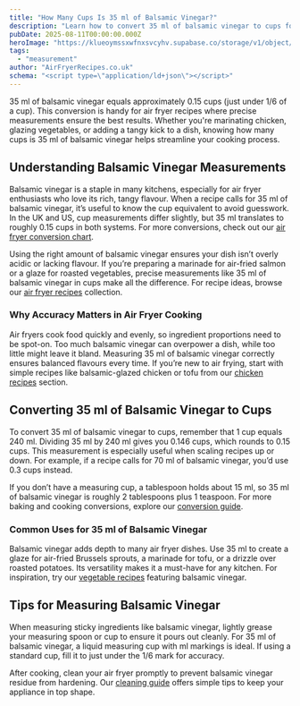 ```yaml
---
title: "How Many Cups Is 35 ml of Balsamic Vinegar?"
description: "Learn how to convert 35 ml of balsamic vinegar to cups for perfect air fryer recipes. Get precise measurements and cooking tips!"
pubDate: 2025-08-11T00:00:00.000Z
heroImage: "https://klueoymssxwfnxsvcyhv.supabase.co/storage/v1/object/public/md/how-many-cups-is-35-ml-of-balsamic-vinegar-8b0a4d70.webp"
tags:
  - "measurement"
author: "AirFryerRecipes.co.uk"
schema: "<script type=\"application/ld+json\"></script>"
---
```


<p>35 ml of balsamic vinegar equals approximately 0.15 cups (just under 1/6 of a cup). This conversion is handy for air fryer recipes where precise measurements ensure the best results. Whether you're marinating chicken, glazing vegetables, or adding a tangy kick to a dish, knowing how many cups is 35 ml of balsamic vinegar helps streamline your cooking process.</p>  

<h2>Understanding Balsamic Vinegar Measurements</h2>  
<p>Balsamic vinegar is a staple in many kitchens, especially for air fryer enthusiasts who love its rich, tangy flavour. When a recipe calls for 35 ml of balsamic vinegar, it’s useful to know the cup equivalent to avoid guesswork. In the UK and US, cup measurements differ slightly, but 35 ml translates to roughly 0.15 cups in both systems. For more conversions, check out our <a href=https://www.airfryerrecipe.co.uk/air-fryer-conversion-chart>air fryer conversion chart</a>.</p>  

<p>Using the right amount of balsamic vinegar ensures your dish isn’t overly acidic or lacking flavour. If you’re preparing a marinade for air-fried salmon or a glaze for roasted vegetables, precise measurements like 35 ml of balsamic vinegar in cups make all the difference. For recipe ideas, browse our <a href=https://www.airfryerrecipe.co.uk/recipes>air fryer recipes</a> collection.</p>  

<h3>Why Accuracy Matters in Air Fryer Cooking</h3>  
<p>Air fryers cook food quickly and evenly, so ingredient proportions need to be spot-on. Too much balsamic vinegar can overpower a dish, while too little might leave it bland. Measuring 35 ml of balsamic vinegar correctly ensures balanced flavours every time. If you’re new to air frying, start with simple recipes like balsamic-glazed chicken or tofu from our <a href=https://www.airfryerrecipe.co.uk/recipe-category/chicken>chicken recipes</a> section.</p>  

<h2>Converting 35 ml of Balsamic Vinegar to Cups</h2>  
<p>To convert 35 ml of balsamic vinegar to cups, remember that 1 cup equals 240 ml. Dividing 35 ml by 240 ml gives you 0.146 cups, which rounds to 0.15 cups. This measurement is especially useful when scaling recipes up or down. For example, if a recipe calls for 70 ml of balsamic vinegar, you’d use 0.3 cups instead.</p>  

<p>If you don’t have a measuring cup, a tablespoon holds about 15 ml, so 35 ml of balsamic vinegar is roughly 2 tablespoons plus 1 teaspoon. For more baking and cooking conversions, explore our <a href=https://www.airfryerrecipe.co.uk/air-fryer-conversion-chart>conversion guide</a>.</p>  

<h3>Common Uses for 35 ml of Balsamic Vinegar</h3>  
<p>Balsamic vinegar adds depth to many air fryer dishes. Use 35 ml to create a glaze for air-fried Brussels sprouts, a marinade for tofu, or a drizzle over roasted potatoes. Its versatility makes it a must-have for any kitchen. For inspiration, try our <a href=https://www.airfryerrecipe.co.uk/recipe-category/vegetables>vegetable recipes</a> featuring balsamic vinegar.</p>  

<h2>Tips for Measuring Balsamic Vinegar</h2>  
<p>When measuring sticky ingredients like balsamic vinegar, lightly grease your measuring spoon or cup to ensure it pours out cleanly. For 35 ml of balsamic vinegar, a liquid measuring cup with ml markings is ideal. If using a standard cup, fill it to just under the 1/6 mark for accuracy.</p>  

<p>After cooking, clean your air fryer promptly to prevent balsamic vinegar residue from hardening. Our <a href=https://www.airfryerrecipe.co.uk/air-fryer-cleaner>cleaning guide</a> offers simple tips to keep your appliance in top shape.</p>